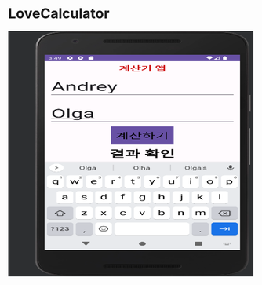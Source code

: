 # LoveCalculator
<img src="https://github.com/asadbek002/LoveCalculator/blob/master/%D0%A1%D0%BD%D0%B8%D0%BC%D0%BE%D0%BA%20%D1%8D%D0%BA%D1%80%D0%B0%D0%BD%D0%B0%202023-12-04%20005039.png" width="500" height="500">
